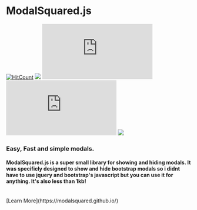 # ModalSquared.js
[![HitCount](http://hits.dwyl.com/maxall4/ModalSquaredjs.svg)](http://hits.dwyl.com/maxall4/ModalSquaredjs)
![](https://img.shields.io/npm/dw/modalsquared)
![](https://img.shields.io/github/size/maxall41/ModalSquared.js/ModalSquared.js)
![](https://img.shields.io/github/license/maxall41/ModalSquared.js)
![](portfolio.gif)
### Easy, Fast and simple modals.
#### ModalSquared.js is a super small library for showing and hiding modals. It was specificly designed to show and hide bootstrap modals so i didnt have to use jquery and bootstrap's javascript but you can use it for anything. It's also less than 1kb!
<br>
[Learn More](https://modalsquared.github.io/)
